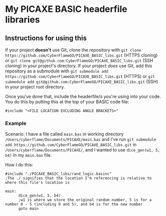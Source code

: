 # My PICAXE BASIC headerfile libraries

## Instructions for using this
If your project __doesn't__ use Git, clone the repository with `git clone https://github.com/CyberFlameGO/PICAXE_BASIC_libs.git` (HTTPS cloning) or `git clone git@github.com:CyberFlameGO/PICAXE_BASIC_libs.git` (SSH cloning) in your project's directory.
If your project *does* use Git, add this repository as a submodule with `git submodule add https://github.com/CyberFlameGO/PICAXE_BASIC_libs.git` (HTTPS) or `git submodule add git@github.com:CyberFlameGO/PICAXE_BASIC_libs.git` (SSH) in your project root directory.

Once you've done that, include the headerfile/s you're using into your code. You do this by putting this at the top of your BASIC code file:
```basic
#include "<FILE LOCATION EXCLUDING ANGLE BRACKETS>"
```

### Example
Scenario: I have a file called `main.bas` in working directory `/Users/cyberflame/Documents/PICAXE/main.bas` and I've run `git submodule add https://github.com/CyberFlameGO/PICAXE_BASIC_libs.git` in `/Users/cyberflame/Documents/PICAXE/`, and I wanted to use `dice_gen(w1, 5, b4)` in my `main.bas` file.

How I do this:
```basic
#include "./PICAXE_BASIC_libs/rand_logic.basinc"
;The ./ signifies that the location I'm referencing is relative to where this file's location is

main:
      dice_gen(w1, 5, b4)
      ;w1 is where we store the original random number, 5 is for a number 0 - 5 (including 0 and 5), and b4 is for the new number
      goto main
```

